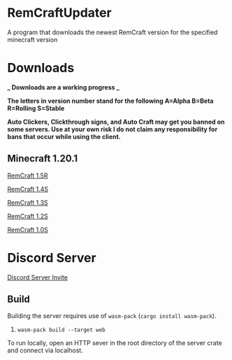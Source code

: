 ﻿# RemCraftUpdater

A program that downloads the newest RemCraft version for the specified minecraft version
# Downloads
**_ Downloads are a working progress _**

**The letters in version number stand for the following A=Alpha B=Beta R=Rolling S=Stable**

**Auto Clickers, Clickthrough signs, and Auto Craft may get you banned on some servers. Use at your own risk I do not claim any responsibility for bans that occur while using the client.**
## Minecraft 1.20.1
[RemCraft 1.5R](gnu.org) 

[RemCraft 1.4S](gnu.org)

[RemCraft 1.3S](gnu.org)

[RemCraft 1.2S](gnu.org)

[RemCraft 1.0S](gnu.org)

# Discord Server
[Discord Server Invite](https://discord.gg/9DhC4WxtVR)

## Build
Building the server requires use of `wasm-pack` (`cargo install wasm-pack`).
1. `wasm-pack build --target web`

To run locally, open an HTTP sever in the root directory of the server crate and connect via localhost.
#
